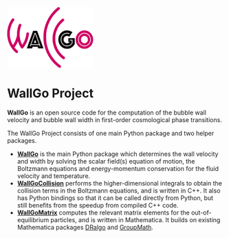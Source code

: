 <img src="wallgo.svg" alt="WallGoLogo" width="200"/>


# WallGo Project

**WallGo** is an open source code for the computation of the bubble wall velocity and bubble wall width in first-order cosmological phase transitions.

The WallGo Project consists of one main Python package and two helper packages.
- [**WallGo**](https://github.com/Wall-Go/WallGo) is the main Python package which determines the wall velocity and width by solving the scalar field(s) equation of motion, the Boltzmann equations and energy-momentum conservation for the fluid velocity and temperature.
- [**WallGoCollision**](https://github.com/Wall-Go/WallGoCollision) performs the higher-dimensional integrals to obtain the collision terms in the Boltzmann equations, and is written in C++. It also has Python bindings so that it can be called directly from Python, but still benefits from the speedup from compiled C++ code.
- [**WallGoMatrix**](https://github.com/Wall-Go/WallGoMatrix) computes the relevant matrix elements for the out-of-equilibrium particles, and is written in Mathematica. It builds on existing Mathematica packages [DRalgo](https://github.com/DR-algo/DRalgo) and [GroupMath](https://renatofonseca.net/groupmath).

